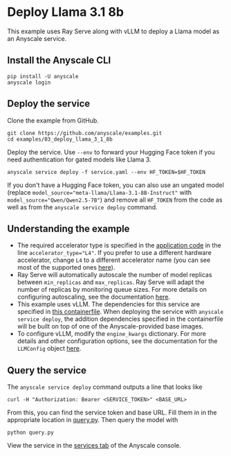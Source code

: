 # Deploy Llama 3.1 8b

This example uses Ray Serve along with vLLM to deploy a Llama model as an Anyscale service.

## Install the Anyscale CLI

```
pip install -U anyscale
anyscale login
```

## Deploy the service

Clone the example from GitHub.

```
git clone https://github.com/anyscale/examples.git
cd examples/03_deploy_llama_3_1_8b
```

Deploy the service. Use `--env` to forward your Hugging Face token if you need authentication for gated models like Llama 3.

```
anyscale service deploy -f service.yaml --env HF_TOKEN=$HF_TOKEN
```

If you don't have a Hugging Face token, you can also use an ungated model (replace `model_source="meta-llama/Llama-3.1-8B-Instruct"` with `model_source="Qwen/Qwen2.5-7B"`) and remove all `HF_TOKEN` from the code as well as from the `anyscale service deploy` command.

## Understanding the example

- The required accelerator type is specified in the [application code](https://github.com/anyscale/examples/blob/main/03_deploy_llama_3_1_8b/serve_llama_3_8b.py) in the line `accelerator_type="L4"`. If you prefer to use a different hardware accelerator, change `L4` to a different accelerator name (you can see most of the supported ones [here](https://docs.ray.io/en/latest/ray-core/accelerator-types.html#accelerator-types)).
- Ray Serve will automatically autoscale the number of model replicas between `min_replicas` and `max_replicas`. Ray Serve will adapt the number of replicas by monitoring queue sizes. For more details on configuring autoscaling, see the documentation [here](https://docs.ray.io/en/latest/serve/api/doc/ray.serve.config.AutoscalingConfig.html).
- This example uses vLLM. The dependencies for this service are specified in [this containerfile](https://github.com/anyscale/examples/blob/main/03_deploy_llama_3_1_8b/Dockerfile). When deploying the service with `anyscale service deploy`, the addition dependencies specified in the containerfile will be built on top of one of the Anyscale-provided base images.
- To configure vLLM, modify the `engine_kwargs` dictionary. For more details and other configuration options, see the documentation for the `LLMConfig` object [here](https://docs.ray.io/en/latest/serve/api/doc/ray.serve.llm.LLMConfig.html#ray.serve.llm.LLMConfig).


## Query the service

The `anyscale service deploy` command outputs a line that looks like

```
curl -H "Authorization: Bearer <SERVICE_TOKEN>" <BASE_URL>
```

From this, you can find the service token and base URL. Fill them in in the appropriate location in [query.py](https://github.com/anyscale/examples/blob/main/03_deploy_llama_3_1_8b/query.py). Then query the model with

```
python query.py
```

View the service in the [services tab](https://console.anyscale.com/services) of the Anyscale console.